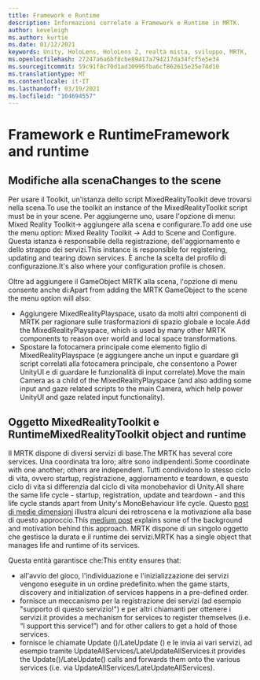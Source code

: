 ```yaml
---
title: Framework e Runtime
description: Informazioni correlate a Framework e Runtime in MRTK.
author: keveleigh
ms.author: kurtie
ms.date: 01/12/2021
keywords: Unity, HoloLens, HoloLens 2, realtà mista, sviluppo, MRTK,
ms.openlocfilehash: 27247a6a6bf8cbe89417a794217da34fcf5e5e34
ms.sourcegitcommit: 59c91f8c70d1ad30995fba6cf862615e25e78d10
ms.translationtype: MT
ms.contentlocale: it-IT
ms.lasthandoff: 03/19/2021
ms.locfileid: "104694557"
---
```

# <a name="framework-and-runtime"></a><span data-ttu-id="60f64-104">Framework e Runtime</span><span class="sxs-lookup"><span data-stu-id="60f64-104">Framework and runtime</span></span>

## <a name="changes-to-the-scene"></a><span data-ttu-id="60f64-105">Modifiche alla scena</span><span class="sxs-lookup"><span data-stu-id="60f64-105">Changes to the scene</span></span>

<span data-ttu-id="60f64-106">Per usare il Toolkit, un'istanza dello script MixedRealityToolkit deve trovarsi nella scena.</span><span class="sxs-lookup"><span data-stu-id="60f64-106">To use the toolkit an instance of the MixedRealityToolkit script must be in your scene.</span></span>
<span data-ttu-id="60f64-107">Per aggiungerne uno, usare l'opzione di menu: Mixed Reality Toolkit-> aggiungere alla scena e configurare.</span><span class="sxs-lookup"><span data-stu-id="60f64-107">To add one use the menu option: Mixed Reality Toolkit -> Add to Scene and Configure.</span></span> <span data-ttu-id="60f64-108">Questa istanza è responsabile della registrazione, dell'aggiornamento e dello strappo dei servizi.</span><span class="sxs-lookup"><span data-stu-id="60f64-108">This instance is responsible for registering, updating and tearing down services.</span></span> <span data-ttu-id="60f64-109">È anche la scelta del profilo di configurazione.</span><span class="sxs-lookup"><span data-stu-id="60f64-109">It's also where your configuration profile is chosen.</span></span>

<span data-ttu-id="60f64-110">Oltre ad aggiungere il GameObject MRTK alla scena, l'opzione di menu consente anche di:</span><span class="sxs-lookup"><span data-stu-id="60f64-110">Apart from adding the MRTK GameObject to the scene the menu option will also:</span></span>

- <span data-ttu-id="60f64-111">Aggiungere MixedRealityPlayspace, usato da molti altri componenti di MRTK per ragionare sulle trasformazioni di spazio globale e locale.</span><span class="sxs-lookup"><span data-stu-id="60f64-111">Add the MixedRealityPlayspace, which is used by many other MRTK components to reason over world and local space transformations.</span></span>
- <span data-ttu-id="60f64-112">Spostare la fotocamera principale come elemento figlio di MixedRealityPlayspace (e aggiungere anche un input e guardare gli script correlati alla fotocamera principale, che consentono a Power UnityUI e di guardare le funzionalità di input correlate).</span><span class="sxs-lookup"><span data-stu-id="60f64-112">Move the main Camera as a child of the MixedRealityPlayspace (and also adding some input and gaze related scripts to the main Camera, which help power UnityUI and gaze related input functionality).</span></span>

## <a name="mixedrealitytoolkit-object-and-runtime"></a><span data-ttu-id="60f64-113">Oggetto MixedRealityToolkit e Runtime</span><span class="sxs-lookup"><span data-stu-id="60f64-113">MixedRealityToolkit object and runtime</span></span>

<span data-ttu-id="60f64-114">Il MRTK dispone di diversi servizi di base.</span><span class="sxs-lookup"><span data-stu-id="60f64-114">The MRTK has several core services.</span></span> <span data-ttu-id="60f64-115">Una coordinata tra loro; altre sono indipendenti.</span><span class="sxs-lookup"><span data-stu-id="60f64-115">Some coordinate with one another; others are independent.</span></span>
<span data-ttu-id="60f64-116">Tutti condividono lo stesso ciclo di vita, ovvero startup, registrazione, aggiornamento e teardown, e questo ciclo di vita si differenzia dal ciclo di vita monobehavior di Unity.</span><span class="sxs-lookup"><span data-stu-id="60f64-116">All share the same life cycle - startup, registration, update and teardown - and this life cycle stands apart from Unity's MonoBehaviour life cycle.</span></span> <span data-ttu-id="60f64-117">Questo [post di medie dimensioni](https://medium.com/@stephen_hodgson/the-mixed-reality-framework-6fdb5c11feb2) illustra alcuni dei retroscena e la motivazione alla base di questo approccio.</span><span class="sxs-lookup"><span data-stu-id="60f64-117">This [medium post](https://medium.com/@stephen_hodgson/the-mixed-reality-framework-6fdb5c11feb2) explains some of the background and motivation behind this approach.</span></span> <span data-ttu-id="60f64-118">MRTK dispone di un singolo oggetto che gestisce la durata e il runtime dei servizi.</span><span class="sxs-lookup"><span data-stu-id="60f64-118">MRTK has a single object that manages life and runtime of its services.</span></span>

<span data-ttu-id="60f64-119">Questa entità garantisce che:</span><span class="sxs-lookup"><span data-stu-id="60f64-119">This entity ensures that:</span></span>

- <span data-ttu-id="60f64-120">all'avvio del gioco, l'individuazione e l'inizializzazione dei servizi vengono eseguite in un ordine predefinito.</span><span class="sxs-lookup"><span data-stu-id="60f64-120">when the game starts, discovery and initialization of services happens in a pre-defined order.</span></span>
- <span data-ttu-id="60f64-121">fornisce un meccanismo per la registrazione dei servizi (ad esempio "supporto di questo servizio!") e per altri chiamanti per ottenere i servizi.</span><span class="sxs-lookup"><span data-stu-id="60f64-121">it provides a mechanism for services to register themselves (i.e. “I support this service!”) and for other callers to get a hold of those services.</span></span>
- <span data-ttu-id="60f64-122">fornisce le chiamate Update ()/LateUpdate () e le invia ai vari servizi, ad esempio tramite UpdateAllServices/LateUpdateAllServices.</span><span class="sxs-lookup"><span data-stu-id="60f64-122">it provides the Update()/LateUpdate() calls and forwards them onto the various services (i.e. via UpdateAllServices/LateUpdateAllServices).</span></span>
